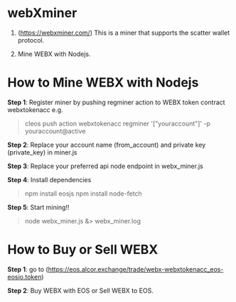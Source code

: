 # webXminer

1. (https://webxminer.com/) This is a miner that supports the scatter wallet protocol.

2. Mine WEBX with Nodejs.

# How to Mine WEBX with Nodejs
<b>Step 1</b>: Register miner by pushing regminer action to WEBX token contract webxtokenacc  e.g. 
 
> cleos push action webxtokenacc regminer '[\"youraccount\"]' -p youraccount@active

<b>Step 2</b>: Replace your account name (from_account) and private key (private_key) in miner.js

<b>Step 3</b>: Replace your preferred api node endpoint in webx_miner.js

<b>Step 4</b>: Install dependencies

> npm install eosjs 
> npm install node-fetch

<b>Step 5</b>: Start mining!!

> node webx_miner.js &> webx_miner.log

# How to Buy or Sell WEBX
<b>Step 1</b>: go to (https://eos.alcor.exchange/trade/webx-webxtokenacc_eos-eosio.token)

<b>Step 2</b>: Buy WEBX with EOS or Sell WEBX to EOS.
